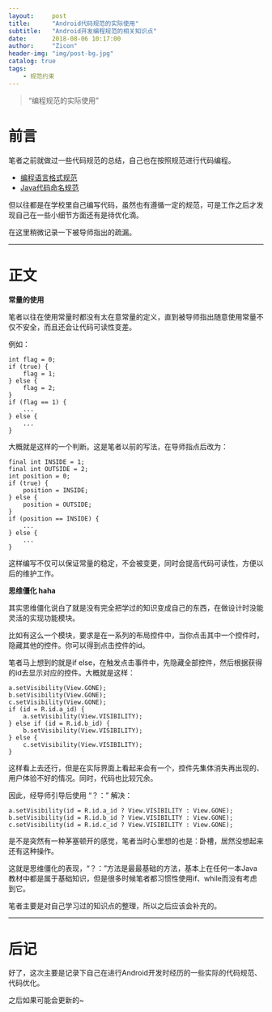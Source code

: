 ```yaml
---
layout:     post
title:      "Android代码规范的实际使用"
subtitle:   "Android开发编程规范的相关知识点"
date:       2018-08-06 10:17:00
author:     "Zicon"
header-img: "img/post-bg.jpg"
catalog: true
tags:
    - 规范约束
---
```


> “编程规范的实际使用”


# 前言

笔者之前就做过一些代码规范的总结，自己也在按照规范进行代码编程。

 - [编程语言格式规范](https://zzicon.github.io/ZiconBlog/2017/03/10/Java_code_rule/)
 - [Java代码命名规范](https://zzicon.github.io/ZiconBlog/2017/03/10/Java_name_rule/)

但以往都是在学校里自己编写代码，虽然也有遵循一定的规范，可是工作之后才发现自己在一些小细节方面还有是待优化滴。

在这里稍微记录一下被导师指出的疏漏。

---

# 正文

**常量的使用**
 
笔者以往在使用常量时都没有太在意常量的定义，直到被导师指出随意使用常量不仅不安全，而且还会让代码可读性变差。
 
例如：
 
```
int flag = 0;
if (true) {
    flag = 1;
} else {
    flag = 2;
}
if (flag == 1) {
    ...
} else {
    ...
}
```

大概就是这样的一个判断。这是笔者以前的写法，在导师指点后改为：

```
final int INSIDE = 1;
final int OUTSIDE = 2;
int position = 0;
if (true) {
    position = INSIDE;
} else {
    position = OUTSIDE;
}
if (position == INSIDE) {
    ...
} else {
    ...
}
```

这样编写不仅可以保证常量的稳定，不会被变更，同时会提高代码可读性，方便以后的维护工作。

**思维僵化 haha**

其实思维僵化说白了就是没有完全把学过的知识变成自己的东西，在做设计时没能灵活的实现功能模块。

比如有这么一个模块，要求是在一系列的布局控件中，当你点击其中一个控件时，隐藏其他的控件。你可以得到点击控件的id。

笔者马上想到的就是if else，在触发点击事件中，先隐藏全部控件，然后根据获得的id去显示对应的控件。大概就是这样：

```
a.setVisibility(View.GONE);
b.setVisibility(View.GONE);
c.setVisibility(View.GONE);
if (id = R.id.a_id) {
    a.setVisibility(View.VISIBILITY);
} else if (id = R.id.b_id) {
    b.setVisibility(View.VISIBILITY);
} else {
    c.setVisibility(View.VISIBILITY);
}
```

这样看上去还行，但是在实际界面上看起来会有一个，控件先集体消失再出现的、用户体验不好的情况。同时，代码也比较冗余。

因此，经导师引导后使用 “？：” 解决：

```
a.setVisibility(id = R.id.a_id ? View.VISIBILITY : View.GONE);
b.setVisibility(id = R.id.b_id ? View.VISIBILITY : View.GONE);
c.setVisibility(id = R.id.c_id ? View.VISIBILITY : View.GONE);
```

是不是突然有一种茅塞顿开的感觉，笔者当时心里想的也是：卧槽，居然没想起来还有这种操作。

这就是思维僵化的表现，“？：”方法是最最基础的方法，基本上在任何一本Java教材中都是属于基础知识，但是很多时候笔者都习惯性使用if、while而没有考虑到它。


笔者主要是对自己学习过的知识点的整理，所以之后应该会补充的。

---

# 后记
好了，这次主要是记录下自己在进行Android开发时经历的一些实际的代码规范、代码优化。

之后如果可能会更新的~